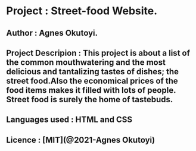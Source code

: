 # Project : Street-food Website.

## Author : Agnes Okutoyi.

## Project Descripion : This project is about a list of the common mouthwatering and the most delicious and tantalizing tastes of dishes; the street food.Also the economical prices of the food items makes it filled with lots of people. Street food is surely the home of tastebuds.

## Languages used : HTML and CSS

## Licence : [MIT](@2021-Agnes Okutoyi)